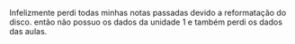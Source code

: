 Infelizmente perdi todas minhas notas passadas devido a reformatação do disco. então não possuo os dados da unidade 1 e também perdi os dados das aulas.

